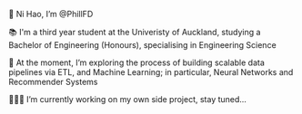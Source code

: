 🤙 Ni Hao, I’m @PhillFD

📚 I'm a third year student at the Univeristy of Auckland, studying a Bachelor of Engineering (Honours), specialising in Engineering Science

👀 At the moment, I’m exploring the process of building scalable data pipelines via ETL, and Machine Learning; in particular, Neural Networks and Recommender Systems

👨🏼‍💻 I’m currently working on my own side project, stay tuned...
